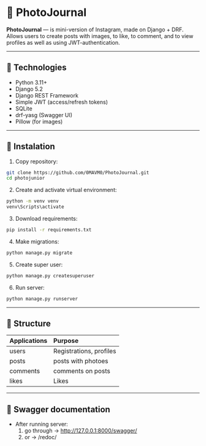 # 📸 PhotoJournal

**PhotoJournal** — is mini-version of Instagram, made on Django + DRF.
Allows users to create posts with images, to like, to comment, and to view profiles
as well as using JWT-authentication.

---

## 🚀 Technologies

- Python 3.11+
- Django 5.2
- Django REST Framework
- Simple JWT (access/refresh tokens)
- SQLite
- drf-yasg (Swagger UI)
- Pillow (for images)
<!-- - Celery + Redis -->

---

## 🔧 Instalation

1. Copy repository:
```bash
git clone https://github.com/0MAVM0/PhotoJournal.git
cd photojunior
```
2. Create and activate virtual environment:
```bash
python -m venv venv
venv\Scripts\activate
```
3. Download requirements:
```bash
pip install -r requirements.txt
```
4. Make migrations:
```bash
python manage.py migrate
```
5. Create super user:
```bash
python manage.py createsuperuser
```
6. Run server:
```bash
python manage.py runserver
```

---

## 📁 Structure

| Applications | Purpose |
|:-----------|:-----------|
| users | Registrations, profiles |
| posts | posts with photoes |
| comments | comments on posts |
| likes | Likes |

---

## 🧪 Swagger documentation

- After running server:
    1. go through → http://127.0.0.1:8000/swagger/
    2. or → /redoc/
